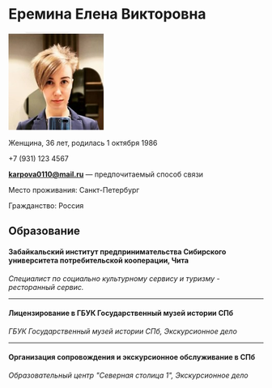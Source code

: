  Еремина Елена Викторовна     
===========================

![фото](/img/photo.jpg)

Женщина, 36 лет, родилась 1 октября 1986

+7 (931) 123 4567

**karpova0110@mail.ru** — предпочитаемый способ связи

Место проживания: Санкт-Петербург

Гражданство: Россия

Образование
-------------
#### Забайкальский институт предпринимательства Сибирского университета потребительской кооперации, Чита
*Специалист по социально культурному сервису и туризму - ресторанный сервис.*
***

#### Лицензирование в ГБУК Государственный музей истории СПб
*ГБУК Государственный музей истории СПб,
Экскурсионное дело*
- - -

#### Организация сопровождения и экскурсионное обслуживание в СПб
_Образовательный центр "Северная столица 1", Экскурсионное дело_
